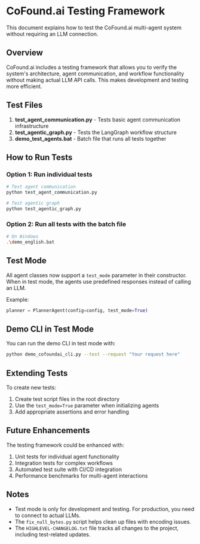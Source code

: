 # CoFound.ai Testing Framework

This document explains how to test the CoFound.ai multi-agent system without requiring an LLM connection.

## Overview

CoFound.ai includes a testing framework that allows you to verify the system's architecture, agent communication, and workflow functionality without making actual LLM API calls. This makes development and testing more efficient.

## Test Files

1. **test_agent_communication.py** - Tests basic agent communication infrastructure
2. **test_agentic_graph.py** - Tests the LangGraph workflow structure
3. **demo_test_agents.bat** - Batch file that runs all tests together

## How to Run Tests

### Option 1: Run individual tests

```bash
# Test agent communication
python test_agent_communication.py

# Test agentic graph
python test_agentic_graph.py
```

### Option 2: Run all tests with the batch file

```bash
# On Windows
.\demo_english.bat
```

## Test Mode

All agent classes now support a `test_mode` parameter in their constructor. When in test mode, the agents use predefined responses instead of calling an LLM.

Example:
```python
planner = PlannerAgent(config=config, test_mode=True)
```

## Demo CLI in Test Mode

You can run the demo CLI in test mode with:

```bash
python demo_cofoundai_cli.py --test --request "Your request here"
```

## Extending Tests

To create new tests:

1. Create test script files in the root directory
2. Use the `test_mode=True` parameter when initializing agents
3. Add appropriate assertions and error handling

## Future Enhancements

The testing framework could be enhanced with:

1. Unit tests for individual agent functionality
2. Integration tests for complex workflows
3. Automated test suite with CI/CD integration
4. Performance benchmarks for multi-agent interactions

## Notes

- Test mode is only for development and testing. For production, you need to connect to actual LLMs.
- The `fix_null_bytes.py` script helps clean up files with encoding issues.
- The `HIGHLEVEL-CHANGELOG.txt` file tracks all changes to the project, including test-related updates. 